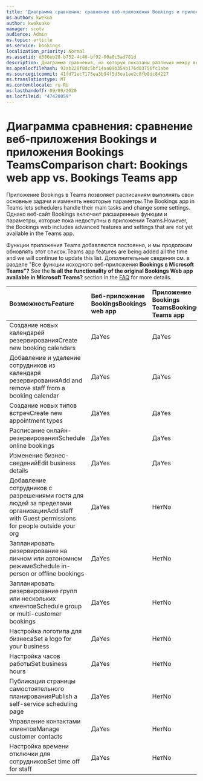 ```yaml
---
title: 'Диаграмма сравнения: сравнение веб-приложения Bookings и приложения Bookings Teams'
ms.author: kwekua
author: kwekuako
manager: scotv
audience: Admin
ms.topic: article
ms.service: bookings
localization_priority: Normal
ms.assetid: d586eb28-b752-4c46-bf92-00a0c5ad781d
description: Диаграмма сравнения, на которую показаны различия между веб-приложением Bookings и приложением Bookings Teams.
ms.openlocfilehash: 93ab228f8dc5bf14aa09b354b176d03756fc1abe
ms.sourcegitcommit: 41fd71ec7175ea3b94f5d3ea1ae2c8fb8dc84227
ms.translationtype: MT
ms.contentlocale: ru-RU
ms.lasthandoff: 09/09/2020
ms.locfileid: "47420059"
---
```

# <a name="comparison-chart-bookings-web-app-vs-bookings-teams-app"></a><span data-ttu-id="e7a66-103">Диаграмма сравнения: сравнение веб-приложения Bookings и приложения Bookings Teams</span><span class="sxs-lookup"><span data-stu-id="e7a66-103">Comparison chart: Bookings web app vs. Bookings Teams app</span></span>

<span data-ttu-id="e7a66-104">Приложение Bookings в Teams позволяет расписаниям выполнять свои основные задачи и изменять некоторые параметры.</span><span class="sxs-lookup"><span data-stu-id="e7a66-104">The Bookings app in Teams lets schedulers handle their main tasks and change some settings.</span></span> <span data-ttu-id="e7a66-105">Однако веб-сайт Bookings включает расширенные функции и параметры, которые пока недоступны в приложении Teams.</span><span class="sxs-lookup"><span data-stu-id="e7a66-105">However, the Bookings web includes advanced features and settings that are not yet available in the Teams app.</span></span>

<span data-ttu-id="e7a66-106">Функции приложения Teams добавляются постоянно, и мы продолжим обновлять этот список.</span><span class="sxs-lookup"><span data-stu-id="e7a66-106">Teams app features are being added all the time and we will continue to update this list.</span></span> <span data-ttu-id="e7a66-107">Дополнительные сведения см. в разделе "Все функции исходного веб-приложения **Bookings в Microsoft Teams"?** [](bookings-faq.md)</span><span class="sxs-lookup"><span data-stu-id="e7a66-107">See the **Is all the functionality of the original Bookings Web app available in Microsoft Teams?** section in the [FAQ](bookings-faq.md) for more details.</span></span>

| <span data-ttu-id="e7a66-108">Возможность</span><span class="sxs-lookup"><span data-stu-id="e7a66-108">Feature</span></span> | <span data-ttu-id="e7a66-109">Веб-приложение Bookings</span><span class="sxs-lookup"><span data-stu-id="e7a66-109">Bookings web app</span></span> | <span data-ttu-id="e7a66-110">Приложение Bookings Teams</span><span class="sxs-lookup"><span data-stu-id="e7a66-110">Bookings Teams app</span></span> |
|:---|:---|:---|
| <span data-ttu-id="e7a66-111">Создание новых календарей резервирования</span><span class="sxs-lookup"><span data-stu-id="e7a66-111">Create new booking calendars</span></span> | <span data-ttu-id="e7a66-112">Да</span><span class="sxs-lookup"><span data-stu-id="e7a66-112">Yes</span></span> | <span data-ttu-id="e7a66-113">Да</span><span class="sxs-lookup"><span data-stu-id="e7a66-113">Yes</span></span> |
| <span data-ttu-id="e7a66-114">Добавление и удаление сотрудников из календаря резервирования</span><span class="sxs-lookup"><span data-stu-id="e7a66-114">Add and remove staff from a booking calendar</span></span> | <span data-ttu-id="e7a66-115">Да</span><span class="sxs-lookup"><span data-stu-id="e7a66-115">Yes</span></span> | <span data-ttu-id="e7a66-116">Да</span><span class="sxs-lookup"><span data-stu-id="e7a66-116">Yes</span></span> |
| <span data-ttu-id="e7a66-117">Создание новых типов встреч</span><span class="sxs-lookup"><span data-stu-id="e7a66-117">Create new appointment types</span></span> | <span data-ttu-id="e7a66-118">Да</span><span class="sxs-lookup"><span data-stu-id="e7a66-118">Yes</span></span> | <span data-ttu-id="e7a66-119">Да</span><span class="sxs-lookup"><span data-stu-id="e7a66-119">Yes</span></span> |
| <span data-ttu-id="e7a66-120">Расписание онлайн-резервирования</span><span class="sxs-lookup"><span data-stu-id="e7a66-120">Schedule online bookings</span></span> | <span data-ttu-id="e7a66-121">Да</span><span class="sxs-lookup"><span data-stu-id="e7a66-121">Yes</span></span> | <span data-ttu-id="e7a66-122">Да</span><span class="sxs-lookup"><span data-stu-id="e7a66-122">Yes</span></span> |
| <span data-ttu-id="e7a66-123">Изменение бизнес-сведений</span><span class="sxs-lookup"><span data-stu-id="e7a66-123">Edit business details</span></span> | <span data-ttu-id="e7a66-124">Да</span><span class="sxs-lookup"><span data-stu-id="e7a66-124">Yes</span></span> | <span data-ttu-id="e7a66-125">Да</span><span class="sxs-lookup"><span data-stu-id="e7a66-125">Yes</span></span> |
| <span data-ttu-id="e7a66-126">Добавление сотрудников с разрешениями гостя для людей за пределами организации</span><span class="sxs-lookup"><span data-stu-id="e7a66-126">Add staff with Guest permissions for people outside your org</span></span> | <span data-ttu-id="e7a66-127">Да</span><span class="sxs-lookup"><span data-stu-id="e7a66-127">Yes</span></span> | <span data-ttu-id="e7a66-128">Нет</span><span class="sxs-lookup"><span data-stu-id="e7a66-128">No</span></span> |
| <span data-ttu-id="e7a66-129">Запланировать резервирование на личном или автономном режиме</span><span class="sxs-lookup"><span data-stu-id="e7a66-129">Schedule in-person or offline bookings</span></span> | <span data-ttu-id="e7a66-130">Да</span><span class="sxs-lookup"><span data-stu-id="e7a66-130">Yes</span></span> | <span data-ttu-id="e7a66-131">Нет</span><span class="sxs-lookup"><span data-stu-id="e7a66-131">No</span></span> |
| <span data-ttu-id="e7a66-132">Запланировать резервирование групп или нескольких клиентов</span><span class="sxs-lookup"><span data-stu-id="e7a66-132">Schedule group or multi-customer bookings</span></span> | <span data-ttu-id="e7a66-133">Да</span><span class="sxs-lookup"><span data-stu-id="e7a66-133">Yes</span></span> | <span data-ttu-id="e7a66-134">Нет</span><span class="sxs-lookup"><span data-stu-id="e7a66-134">No</span></span> |
| <span data-ttu-id="e7a66-135">Настройка логотипа для бизнеса</span><span class="sxs-lookup"><span data-stu-id="e7a66-135">Set a logo for your business</span></span> | <span data-ttu-id="e7a66-136">Да</span><span class="sxs-lookup"><span data-stu-id="e7a66-136">Yes</span></span> | <span data-ttu-id="e7a66-137">Нет</span><span class="sxs-lookup"><span data-stu-id="e7a66-137">No</span></span> |
| <span data-ttu-id="e7a66-138">Настройка часов работы</span><span class="sxs-lookup"><span data-stu-id="e7a66-138">Set business hours</span></span> | <span data-ttu-id="e7a66-139">Да</span><span class="sxs-lookup"><span data-stu-id="e7a66-139">Yes</span></span> | <span data-ttu-id="e7a66-140">Нет</span><span class="sxs-lookup"><span data-stu-id="e7a66-140">No</span></span> |
| <span data-ttu-id="e7a66-141">Публикация страницы самостоятельного планирования</span><span class="sxs-lookup"><span data-stu-id="e7a66-141">Publish a self-service scheduling page</span></span> | <span data-ttu-id="e7a66-142">Да</span><span class="sxs-lookup"><span data-stu-id="e7a66-142">Yes</span></span> | <span data-ttu-id="e7a66-143">Нет</span><span class="sxs-lookup"><span data-stu-id="e7a66-143">No</span></span> |
| <span data-ttu-id="e7a66-144">Управление контактами клиентов</span><span class="sxs-lookup"><span data-stu-id="e7a66-144">Manage customer contacts</span></span> | <span data-ttu-id="e7a66-145">Да</span><span class="sxs-lookup"><span data-stu-id="e7a66-145">Yes</span></span> | <span data-ttu-id="e7a66-146">Нет</span><span class="sxs-lookup"><span data-stu-id="e7a66-146">No</span></span> |
| <span data-ttu-id="e7a66-147">Настройка времени отключки для сотрудников</span><span class="sxs-lookup"><span data-stu-id="e7a66-147">Set time off for staff</span></span> | <span data-ttu-id="e7a66-148">Да</span><span class="sxs-lookup"><span data-stu-id="e7a66-148">Yes</span></span> | <span data-ttu-id="e7a66-149">Нет</span><span class="sxs-lookup"><span data-stu-id="e7a66-149">No</span></span> |
